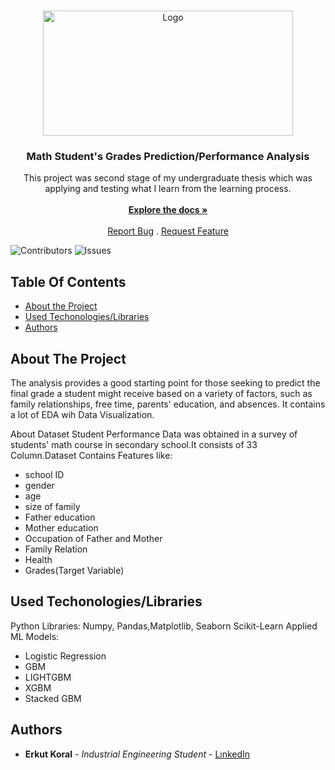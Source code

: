 <br/>
<p align="center">
  <a href="https://github.com/erkutkoral/UndergraduateThesisJourney">
    <img src="https://static01.nyt.com/images/2022/10/12/us/00MORE-MATH-01/00MORE-MATH-01-videoSixteenByNine3000.jpg" alt="Logo" width="400" height="200">
  </a>

  <h3 align="center">Math Student's Grades Prediction/Performance Analysis</h3>

  <p align="center">
    This project was second stage of my undergraduate thesis which was applying and testing what I learn from the learning process. 
    <br/>
    <br/>
    <a href="https://github.com/erkutkoral/UndergraduateThesisJourney"><strong>Explore the docs »</strong></a>
    <br/>
    <br/>
    <a href="https://github.com/erkutkoral/UndergraduateThesisJourney/issues">Report Bug</a>
    .
    <a href="https://github.com/erkutkoral/UndergraduateThesisJourney/issues">Request Feature</a>
  </p>
</p>

![Contributors](https://img.shields.io/github/contributors/erkutkoral/UndergraduateThesisJourney?color=dark-green) ![Issues](https://img.shields.io/github/issues/erkutkoral/UndergraduateThesisJourney) 

## Table Of Contents

* [About the Project](#about-the-project)
* [Used Techonologies/Libraries](#built-with)
* [Authors](#authors)

## About The Project

The analysis provides a good starting point for those seeking to predict the final grade a student might receive based on a variety of factors, such as family relationships, free time, parents' education, and absences. It contains a lot of EDA wih Data Visualization.

About Dataset
Student Performance Data was obtained in a survey of students' math course in secondary school.It consists of 33 Column.Dataset Contains Features like: 

* school ID
* gender
* age
* size of family
* Father education
* Mother education
* Occupation of Father and Mother
* Family Relation
* Health
* Grades(Target Variable)

## Used Techonologies/Libraries

Python Libraries: Numpy, Pandas,Matplotlib, Seaborn Scikit-Learn
Applied ML Models: 
* Logistic Regression
* GBM
* LIGHTGBM
* XGBM
* Stacked GBM

## Authors

* **Erkut Koral** - *Industrial Engineering Student* - [LınkedIn](https://www.linkedin.com/in/erkutkoral/) 


